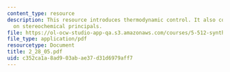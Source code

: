 ```yaml
---
content_type: resource
description: This resource introduces thermodynamic control. It also contains readings
  on stereochemical principals.
file: https://ol-ocw-studio-app-qa.s3.amazonaws.com/courses/5-512-synthetic-organic-chemistry-ii-spring-2005/c352ca1a8ad903abae37d31d6979aff7_2_28_05.pdf
file_type: application/pdf
resourcetype: Document
title: 2_28_05.pdf
uid: c352ca1a-8ad9-03ab-ae37-d31d6979aff7
---
```

